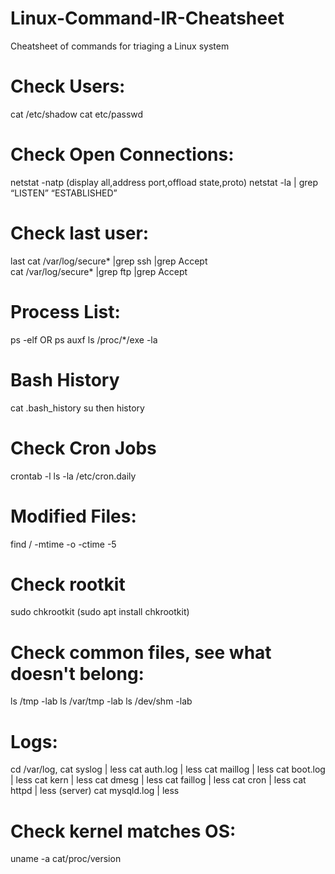 # Linux-Command-IR-Cheatsheet
Cheatsheet of commands for triaging a Linux system

# Check Users:

cat /etc/shadow 
cat etc/passwd

# Check Open Connections:
netstat -natp (display all,address port,offload state,proto)
netstat -la | grep “LISTEN” “ESTABLISHED”

# Check last user:

last
cat /var/log/secure* |grep ssh |grep Accept  
cat /var/log/secure* |grep ftp |grep Accept 

# Process List:

ps -elf OR ps auxf
ls /proc/*/exe -la 


# Bash History
cat .bash_history 
su <user> then history

# Check Cron Jobs
crontab -l 
ls -la /etc/cron.daily

# Modified Files: 
find / -mtime -o -ctime -5

# Check rootkit 
sudo chkrootkit (sudo apt install chkrootkit)

# Check common files, see what doesn't belong:
ls /tmp -lab
ls /var/tmp -lab
ls /dev/shm -lab 

# Logs: 
cd /var/log, cat syslog | less
cat auth.log | less
cat maillog | less
cat boot.log | less
cat kern | less
cat dmesg | less
cat faillog | less
cat cron | less
cat httpd | less (server)
cat mysqld.log | less

# Check kernel matches OS:

uname -a
cat/proc/version
